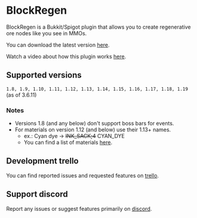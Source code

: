 # BlockRegen

BlockRegen is a Bukkit/Spigot plugin that allows you to create regenerative ore nodes like you see in MMOs.

You can download the latest version [here](https://github.com/Wertik/BlockRegen/releases/latest).

Watch a video about how this plugin works [here](https://www.youtube.com/watch?v=fiMwm317oaA&ab_channel=SoulStriker).

## Supported versions

``1.8, 1.9, 1.10, 1.11, 1.12, 1.13, 1.14, 1.15, 1.16, 1.17, 1.18, 1.19`` (as of 3.6.11)

### Notes

* Versions 1.8 (and any below) don't support boss bars for events.
* For materials on version 1.12 (and below) use their 1.13+ names.
  * ex.: Cyan dye -> ~~INK_SACK;4~~ CYAN_DYE
  * You can find a list of materials [here](https://github.com/CryptoMorin/XSeries/blob/master/src/main/java/com/cryptomorin/xseries/XMaterial.java).

## Development trello

You can find reported issues and requested features on [trello](https://trello.com/b/FfsHxZUW/blockregen).

## Support discord

Report any issues or suggest features primarily on [discord](https://discord.gg/ZCxMca5).
